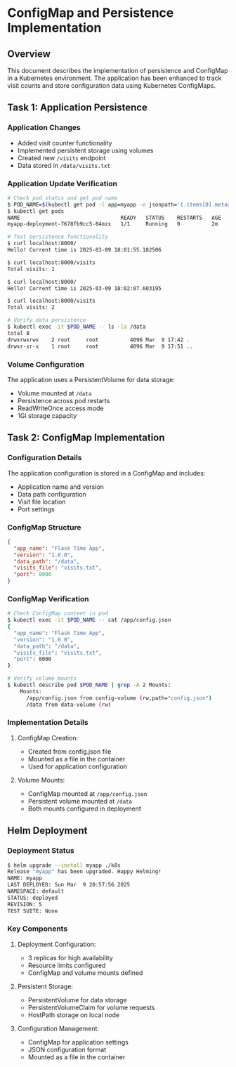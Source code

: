 # ConfigMap and Persistence Implementation

## Overview
This document describes the implementation of persistence and ConfigMap in a Kubernetes environment. The application has been enhanced to track visit counts and store configuration data using Kubernetes ConfigMaps.

## Task 1: Application Persistence

### Application Changes
- Added visit counter functionality
- Implemented persistent storage using volumes
- Created new `/visits` endpoint
- Data stored in `/data/visits.txt`

### Application Update Verification
```bash
# Check pod status and get pod name
$ POD_NAME=$(kubectl get pod -l app=myapp -o jsonpath='{.items[0].metadata.name}')
$ kubectl get pods
NAME                                READY   STATUS    RESTARTS   AGE
myapp-deployment-7678fb9cc5-84mzx   1/1     Running   0          2m

# Test persistence functionality
$ curl localhost:8000/
Hello! Current time is 2025-03-09 18:01:55.182506

$ curl localhost:8000/visits
Total visits: 1

$ curl localhost:8000/
Hello! Current time is 2025-03-09 18:02:07.603195

$ curl localhost:8000/visits
Total visits: 2

# Verify data persistence
$ kubectl exec -it $POD_NAME -- ls -la /data
total 8
drwxrwxrwx    2 root     root          4096 Mar  9 17:42 .
drwxr-xr-x    1 root     root          4096 Mar  9 17:51 ..
```

### Volume Configuration
The application uses a PersistentVolume for data storage:
- Volume mounted at `/data`
- Persistence across pod restarts
- ReadWriteOnce access mode
- 1Gi storage capacity

## Task 2: ConfigMap Implementation

### Configuration Details
The application configuration is stored in a ConfigMap and includes:
- Application name and version
- Data path configuration
- Visit file location
- Port settings

### ConfigMap Structure
```json
{
  "app_name": "Flask Time App",
  "version": "1.0.0",
  "data_path": "/data",
  "visits_file": "visits.txt",
  "port": 8000
}
```

### ConfigMap Verification
```bash
# Check ConfigMap content in pod
$ kubectl exec -it $POD_NAME -- cat /app/config.json
{
  "app_name": "Flask Time App",
  "version": "1.0.0",
  "data_path": "/data",
  "visits_file": "visits.txt",
  "port": 8000
}

# Verify volume mounts
$ kubectl describe pod $POD_NAME | grep -A 2 Mounts:
    Mounts:
      /app/config.json from config-volume (rw,path="config.json")
      /data from data-volume (rw)
```

### Implementation Details
1. ConfigMap Creation:
   - Created from config.json file
   - Mounted as a file in the container
   - Used for application configuration

2. Volume Mounts:
   - ConfigMap mounted at `/app/config.json`
   - Persistent volume mounted at `/data`
   - Both mounts configured in deployment

## Helm Deployment

### Deployment Status
```bash
$ helm upgrade --install myapp ./k8s
Release "myapp" has been upgraded. Happy Helming!
NAME: myapp
LAST DEPLOYED: Sun Mar  9 20:57:56 2025
NAMESPACE: default
STATUS: deployed
REVISION: 5
TEST SUITE: None
```

### Key Components
1. Deployment Configuration:
   - 3 replicas for high availability
   - Resource limits configured
   - ConfigMap and volume mounts defined

2. Persistent Storage:
   - PersistentVolume for data storage
   - PersistentVolumeClaim for volume requests
   - HostPath storage on local node

3. Configuration Management:
   - ConfigMap for application settings
   - JSON configuration format
   - Mounted as a file in the container 